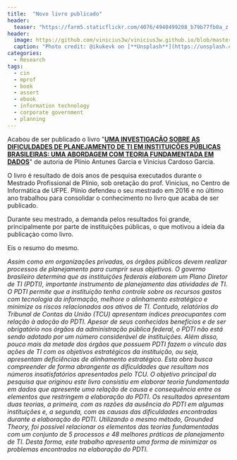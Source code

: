 ```yaml
---
title:  "Novo livro publicado"
header:
  teaser: "https://farm5.staticflickr.com/4076/4940499208_b79b77fb0a_z.jpg"
header:
  image: https://github.com/vinicius3w/vinicius3w.github.io/blob/master/images/header-by-jesus-kiteque-224069.jpg?raw=true
  caption: "Photo credit: @ikukevk on [**Unsplash**](https://unsplash.com/photos/w7ZyuGYNpRQ)"
categories: 
  - Research
tags:
  - cin
  - mprof
  - book
  - assert
  - ebook
  - information technology
  - corporate government
  - planning
---
```


Acabou de ser publicado o livro "[**UMA INVESTIGAÇÃO SOBRE AS DIFICULDADES DE PLANEJAMENTO DE TI EM INSTITUIÇÕES PÚBLICAS BRASILEIRAS: UMA ABORDAGEM COM TEORIA FUNDAMENTADA EM DADOS**](https://www.amazon.com.br/INVESTIGA%C3%87%C3%83O-DIFICULDADES-PLANEJAMENTO-INSTITUI%C3%87%C3%95ES-BRASILEIRAS-ebook/dp/B077GBLBQ3/ref=sr_1_1?ie=UTF8&qid=1510830571&sr=8-1&keywords=vinicius+cardoso+garcia)" de autoria de Plínio Antunes Garcia e Vinicius Cardoso Garcia.

O livro é resultado de dois anos de pesquisa executados durante o Mestrado Profissional de Plínio, sob oretação do prof. Vinicius, no Centro de Informática de UFPE. Plínio defendeu o seu mestrado em 2016 e no último ano trabalhou para consolidar o conhecimento no livro que acaba de ser publicado.

Durante seu mestrado, a demanda pelos resultados foi grande, principalmente por parte de instituições públicas, o que motivou a ideia da publicaçào como livro.

Eis o resumo do mesmo.

_Assim como em organizações privadas, os órgãos públicos devem realizar processos de planejamento para cumprir seus objetivos. O governo brasileiro determina que as instituições federais elaborem um Plano Diretor de TI (PDTI), importante instrumento de planejamento das atividades de TI. O PDTI permite que a instituição tenha controle sobre os recursos gastos com tecnologia da informação, melhore o alinhamento estratégico e minimize os riscos relacionados aos ativos de TI. Contudo, relatórios do Tribunal de Contas da União (TCU) apresentam índices preocupantes com relação à adoção do PDTI. Apesar de seus conhecidos benefícios e de ser obrigatório nos órgãos da administração pública federal, o PDTI não está sendo adotado por um número considerável de instituições. Além disso, pouco mais da metade dos órgãos que possuem PDTI fazem o vínculo das ações de TI com os objetivos estratégicos da instituição, ou seja, apresentam deficiências de alinhamento estratégico. Esta obra busca compreender de forma abrangente as dificuldades que resultam nos números insatisfatórios apresentados pelo TCU. O objetivo principal da pesquisa que originou este livro consistiu em elaborar teoria fundamentada em dados que apresente uma relação de causa e consequência entre os elementos que restringem a elaboração do PDTI. Os resultados apresentam duas teorias, a primeira, com as razões da ausência do PDTI em algumas instituições e, a segunda, com as causas das dificuldades encontradas durante a elaboração do PDTI. Utilizando o mesmo método, Grounded Theory, foi possível relacionar os elementos das teorias fundamentadas com um conjunto de 5 processos e 48 melhores práticas de planejamento de TI. Desta forma, este trabalho apresenta uma forma de minimizar os problemas encontrados na elaboração do PDTI._